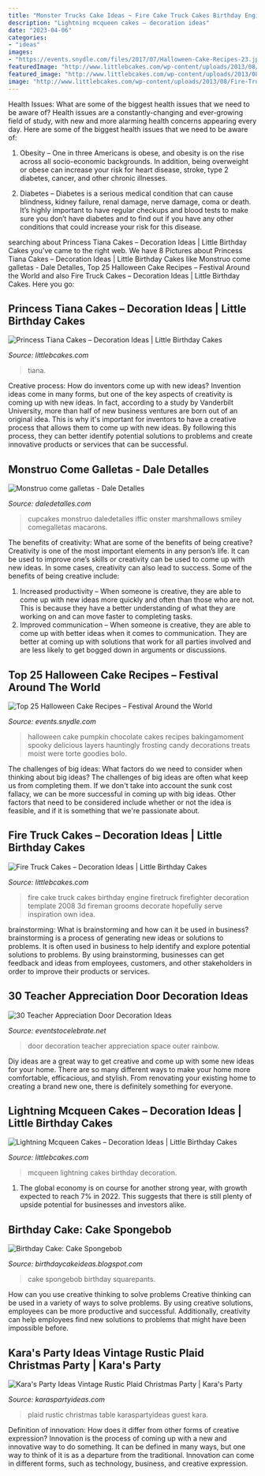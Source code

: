 ```yaml
---
title: "Monster Trucks Cake Ideas ~ Fire Cake Truck Cakes Birthday Engine Firetruck Firefighter Decoration Template 2008 3d Fireman Grooms Decorate Hopefully Serve Inspiration Own Idea"
description: "Lightning mcqueen cakes – decoration ideas"
date: "2023-04-06"
categories:
- "ideas"
images:
- "https://events.snydle.com/files/2017/07/Halloween-Cake-Recipes-23.jpg"
featuredImage: "http://www.littlebcakes.com/wp-content/uploads/2013/08/Fire-Truck-Cakes.jpg"
featured_image: "http://www.littlebcakes.com/wp-content/uploads/2013/08/Fire-Truck-Cakes.jpg"
image: "http://www.littlebcakes.com/wp-content/uploads/2013/08/Fire-Truck-Cakes.jpg"
---
```



Health Issues: What are some of the biggest health issues that we need to be aware of?
Health issues are a constantly-changing and ever-growing field of study, with new and more alarming health concerns appearing every day. Here are some of the biggest health issues that we need to be aware of:
1. Obesity – One in three Americans is obese, and obesity is on the rise across all socio-economic backgrounds. In addition, being overweight or obese can increase your risk for heart disease, stroke, type 2 diabetes, cancer, and other chronic illnesses.

2. Diabetes – Diabetes is a serious medical condition that can cause blindness, kidney failure, renal damage, nerve damage, coma or death. It’s highly important to have regular checkups and blood tests to make sure you don’t have diabetes and to find out if you have any other conditions that could increase your risk for this disease.


	

		
searching about Princess Tiana Cakes – Decoration Ideas | Little Birthday Cakes you've came to the right web. We have 8 Pictures about Princess Tiana Cakes – Decoration Ideas | Little Birthday Cakes like Monstruo come galletas - Dale Detalles, Top 25 Halloween Cake Recipes – Festival Around the World and also Fire Truck Cakes – Decoration Ideas | Little Birthday Cakes. Here you go:
		
    
## Princess Tiana Cakes – Decoration Ideas | Little Birthday Cakes

<img loading=lazy src="https://www.littlebcakes.com/wp-content/uploads/2014/01/Princess-Tiana-Birthday-Cake.jpg" onerror="this.onerror=null;this.src='https://tse3.mm.bing.net/th?id=OIP.2jZCY3i7Q0oFyN4VzKGOvgHaJ3&amp;pid=15.1';" alt="Princess Tiana Cakes – Decoration Ideas | Little Birthday Cakes">

_Source: littlebcakes.com_

>tiana. 

	

Creative process: How do inventors come up with new ideas?
Invention ideas come in many forms, but one of the key aspects of creativity is coming up with new ideas. In fact, according to a study by Vanderbilt University, more than half of new business ventures are born out of an original idea. This is why it's important for inventors to have a creative process that allows them to come up with new ideas. By following this process, they can better identify potential solutions to problems and create innovative products or services that can be successful.

    
## Monstruo Come Galletas - Dale Detalles

<img loading=lazy src="https://i2.wp.com/www.daledetalles.com/wp-content/uploads/2016/03/comegalletas17.jpg?resize=564%2C849" onerror="this.onerror=null;this.src='https://tse2.mm.bing.net/th?id=OIP.w1FvvNPksFh_VEria_7cEgHaLJ&amp;pid=15.1';" alt="Monstruo come galletas - Dale Detalles">

_Source: daledetalles.com_

>cupcakes monstruo daledetalles iffic onster marshmallows smiley comegalletas macarons. 

	

The benefits of creativity: What are some of the benefits of being creative?
Creativity is one of the most important elements in any person’s life. It can be used to improve one’s skills or creativity can be used to come up with new ideas. In some cases, creativity can also lead to success. Some of the benefits of being creative include: 
1. Increased productivity – When someone is creative, they are able to come up with new ideas more quickly and often than those who are not. This is because they have a better understanding of what they are working on and can move faster to completing tasks. 
2. Improved communication – When someone is creative, they are able to come up with better ideas when it comes to communication. They are better at coming up with solutions that work for all parties involved and are less likely to get bogged down in arguments or discussions. 

    
## Top 25 Halloween Cake Recipes – Festival Around The World

<img loading=lazy src="https://events.snydle.com/files/2017/07/Halloween-Cake-Recipes-23.jpg" onerror="this.onerror=null;this.src='https://tse1.mm.bing.net/th?id=OIP.SkteSCYkuO5_SV8p0CUzfQHaLH&amp;pid=15.1';" alt="Top 25 Halloween Cake Recipes – Festival Around the World">

_Source: events.snydle.com_

>halloween cake pumpkin chocolate cakes recipes bakingamoment spooky delicious layers hauntingly frosting candy decorations treats moist were torte goodies bolo. 

	

The challenges of big ideas: What factors do we need to consider when thinking about big ideas?
The challenges of big ideas are often what keep us from completing them. If we don't take into account the sunk cost fallacy, we can be more successful in coming up with big ideas. Other factors that need to be considered include whether or not the idea is feasible, and if it is something that we're passionate about.

    
## Fire Truck Cakes – Decoration Ideas | Little Birthday Cakes

<img loading=lazy src="http://www.littlebcakes.com/wp-content/uploads/2013/08/Fire-Truck-Cakes.jpg" onerror="this.onerror=null;this.src='https://tse4.mm.bing.net/th?id=OIP.VPVrzjzJMg8QZz7xPG7LWQHaFj&amp;pid=15.1';" alt="Fire Truck Cakes – Decoration Ideas | Little Birthday Cakes">

_Source: littlebcakes.com_

>fire cake truck cakes birthday engine firetruck firefighter decoration template 2008 3d fireman grooms decorate hopefully serve inspiration own idea. 

	

brainstorming: What is brainstorming and how can it be used in business?
brainstorming is a process of generating new ideas or solutions to problems. It is often used in business to help identify and explore potential solutions to problems. By using brainstorming, businesses can get feedback and ideas from employees, customers, and other stakeholders in order to improve their products or services.

    
## 30 Teacher Appreciation Door Decoration Ideas

<img loading=lazy src="https://eventstocelebrate.net/wp-content/uploads/2018/04/Teacher-Appreciation-Door-Decoration-Ideas-3.jpg" onerror="this.onerror=null;this.src='https://tse2.mm.bing.net/th?id=OIP.wtTXS3Vy1rws5jV4AJccdAHaPj&amp;pid=15.1';" alt="30 Teacher Appreciation Door Decoration Ideas">

_Source: eventstocelebrate.net_

>door decoration teacher appreciation space outer rainbow. 

	

Diy ideas are a great way to get creative and come up with some new ideas for your home. There are so many different ways to make your home more comfortable, efficacious, and stylish. From renovating your existing home to creating a brand new one, there is definitely something for everyone.

    
## Lightning Mcqueen Cakes – Decoration Ideas | Little Birthday Cakes

<img loading=lazy src="http://www.littlebcakes.com/wp-content/uploads/2013/08/Lightning-Mcqueen-Cakes-For-Kids.jpg" onerror="this.onerror=null;this.src='https://tse3.mm.bing.net/th?id=OIP.Biz7qZQffe0CtatjjclgCgHaFT&amp;pid=15.1';" alt="Lightning Mcqueen Cakes – Decoration Ideas | Little Birthday Cakes">

_Source: littlebcakes.com_

>mcqueen lightning cakes birthday decoration. 

	

1. The global economy is on course for another strong year, with growth expected to reach 7% in 2022. This suggests that there is still plenty of upside potential for businesses and investors alike.

    
## Birthday Cake: Cake Spongebob

<img loading=lazy src="http://1.bp.blogspot.com/_U56yhynHDXY/TBNa1TU6EPI/AAAAAAAABVg/yA9HAqXfmto/s1600/Spongebob+Squarepants+cake+2.JPG" onerror="this.onerror=null;this.src='https://tse3.mm.bing.net/th?id=OIP.aO_xeHnUIEP0BNoMSb4l7QHaJ4&amp;pid=15.1';" alt="Birthday Cake: Cake Spongebob">

_Source: birthdaycakeideas.blogspot.com_

>cake spongebob birthday squarepants. 

	

How can you use creative thinking to solve problems
Creative thinking can be used in a variety of ways to solve problems. By using creative solutions, employees can be more productive and successful. Additionally, creativity can help employees find new solutions to problems that might have been impossible before.

    
## Kara&#039;s Party Ideas Vintage Rustic Plaid Christmas Party | Kara&#039;s Party

<img loading=lazy src="https://karaspartyideas.com/wp-content/uploads/2016/12/Vintage-Rustic-Plaid-Christmas-Party-via-Karas-Party-Ideas-KarasPartyIdeas.com4_.jpg" onerror="this.onerror=null;this.src='https://tse3.mm.bing.net/th?id=OIP.tZcAcELSEWZnGZPE75SwsAHaJ3&amp;pid=15.1';" alt="Kara&#039;s Party Ideas Vintage Rustic Plaid Christmas Party | Kara&#039;s Party">

_Source: karaspartyideas.com_

>plaid rustic christmas table karaspartyideas guest kara. 

	

Definition of innovation: How does it differ from other forms of creative expression?
Innovation is the process of coming up with a new and innovative way to do something. It can be defined in many ways, but one way to think of it is as a departure from the traditional. Innovation can come in different forms, such as technology, business, and creative expression.

